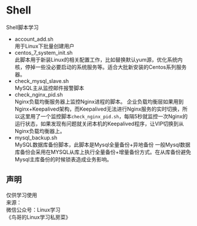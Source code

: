# Shell
Shell脚本学习
- account_add.sh  
用于Linux下批量创建用户
- centos_7_system_init.sh  
此脚本用于新装Linux的相关配置工作，比如替换默认yum源，优化系统内核，停掉一些没必要启动的系统服务等。适合大批新安装的Centos系列服务器。
- check_mysql_slave.sh  
MySQL主从监控邮件报警脚本
- check_nginx_pid.sh  
Nginx负载均衡服务器上监控Nginx进程的脚本。
企业负载均衡层如果用到Nginx+Keepalived架构，而Keepalived无法进行Nginx服务的实时切换，所以这里用了一个监控脚本`check_nginx_pid.sh`，每隔5秒就监控一次Nginx的运行状态，如果发现有问题就关闭本机的Keepalived程序，让VIP切换到从Nginx负载均衡器上。
- mysql_backup.sh  
MySQL数据库备份脚本，此脚本是Mysql全量备份+异地备份
一般Mysql数据库备份会采用在MYSQL从库上执行全量备份+增量备份方式。在从库备份避免Mysql主库备份的时候锁表造成业务影响。

## 声明
仅供学习使用  
来源：  
微信公众号：Linux学习  
《鸟哥的Linux学习私房菜》  
